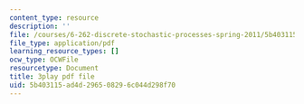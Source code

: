 ```yaml
---
content_type: resource
description: ''
file: /courses/6-262-discrete-stochastic-processes-spring-2011/5b403115ad4d296508296c044d298f70_cE6OD7DkCSU.pdf
file_type: application/pdf
learning_resource_types: []
ocw_type: OCWFile
resourcetype: Document
title: 3play pdf file
uid: 5b403115-ad4d-2965-0829-6c044d298f70
---
```

